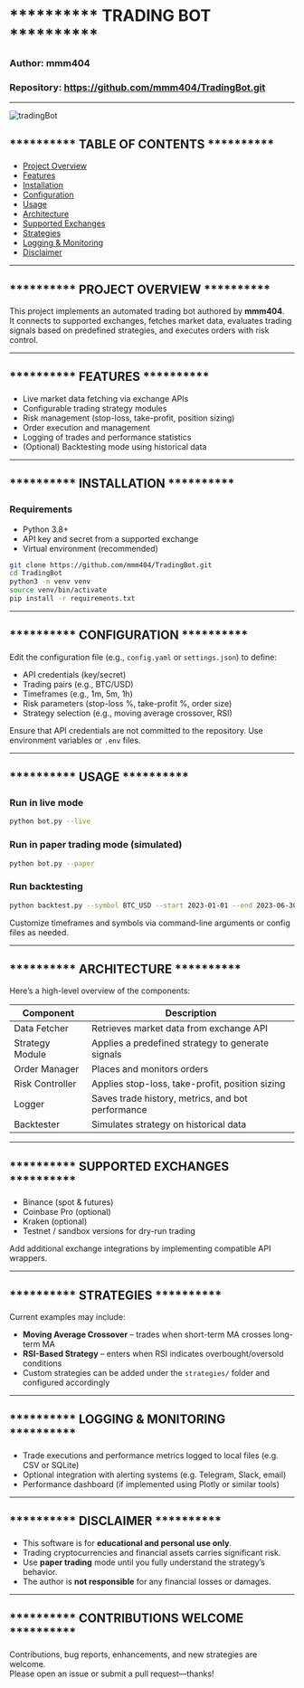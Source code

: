 # ********** TRADING BOT **********

### **Author**: mmm404  
### **Repository**: https://github.com/mmm404/TradingBot.git  

---
![tradingBot](https://github.com/user-attachments/assets/584b5c9d-20a9-43a4-8cad-80718a5dd116)


## ********** TABLE OF CONTENTS **********

- [Project Overview](#project-overview)  
- [Features](#features)  
- [Installation](#installation)  
- [Configuration](#configuration)  
- [Usage](#usage)  
- [Architecture](#architecture)  
- [Supported Exchanges](#supported-exchanges)  
- [Strategies](#strategies)  
- [Logging & Monitoring](#logging--monitoring)  
- [Disclaimer](#disclaimer)  

---

## ********** PROJECT OVERVIEW **********

This project implements an automated trading bot authored by **mmm404**.  
It connects to supported exchanges, fetches market data, evaluates trading signals based on predefined strategies, and executes orders with risk control.

---

## ********** FEATURES **********

* Live market data fetching via exchange APIs  
* Configurable trading strategy modules  
* Risk management (stop-loss, take-profit, position sizing)  
* Order execution and management  
* Logging of trades and performance statistics  
* (Optional) Backtesting mode using historical data  

---

## ********** INSTALLATION **********

### **Requirements**
* Python 3.8+  
* API key and secret from a supported exchange  
* Virtual environment (recommended)

```bash
git clone https://github.com/mmm404/TradingBot.git
cd TradingBot
python3 -m venv venv
source venv/bin/activate
pip install -r requirements.txt
```

---

## ********** CONFIGURATION **********

Edit the configuration file (e.g., `config.yaml` or `settings.json`) to define:

* API credentials (key/secret)  
* Trading pairs (e.g., BTC/USD)  
* Timeframes (e.g., 1m, 5m, 1h)  
* Risk parameters (stop-loss %, take-profit %, order size)  
* Strategy selection (e.g., moving average crossover, RSI)  

Ensure that API credentials are not committed to the repository. Use environment variables or `.env` files.

---

## ********** USAGE **********

### **Run in live mode**
```bash
python bot.py --live
```

### **Run in paper trading mode (simulated)**
```bash
python bot.py --paper
```

### **Run backtesting**
```bash
python backtest.py --symbol BTC_USD --start 2023-01-01 --end 2023-06-30
```

Customize timeframes and symbols via command-line arguments or config files as needed.

---

## ********** ARCHITECTURE **********

Here’s a high-level overview of the components:

| Component          | Description                                        |
|-------------------|----------------------------------------------------|
| Data Fetcher       | Retrieves market data from exchange API           |
| Strategy Module    | Applies a predefined strategy to generate signals  |
| Order Manager      | Places and monitors orders                        |
| Risk Controller    | Applies stop-loss, take-profit, position sizing    |
| Logger             | Saves trade history, metrics, and bot performance  |
| Backtester         | Simulates strategy on historical data             |

---

## ********** SUPPORTED EXCHANGES **********

* Binance (spot & futures)  
* Coinbase Pro (optional)  
* Kraken (optional)  
* Testnet / sandbox versions for dry-run trading

Add additional exchange integrations by implementing compatible API wrappers.

---

## ********** STRATEGIES **********

Current examples may include:
* **Moving Average Crossover** – trades when short-term MA crosses long-term MA  
* **RSI-Based Strategy** – enters when RSI indicates overbought/oversold conditions  
* Custom strategies can be added under the `strategies/` folder and configured accordingly

---

## ********** LOGGING & MONITORING **********

* Trade executions and performance metrics logged to local files (e.g. CSV or SQLite)  
* Optional integration with alerting systems (e.g. Telegram, Slack, email)  
* Performance dashboard (if implemented using Plotly or similar tools)

---

## ********** DISCLAIMER **********

* This software is for **educational and personal use only**.  
* Trading cryptocurrencies and financial assets carries significant risk.  
* Use **paper trading** mode until you fully understand the strategy’s behavior.
* The author is **not responsible** for any financial losses or damages.

---

## ********** CONTRIBUTIONS WELCOME **********

Contributions, bug reports, enhancements, and new strategies are welcome.  
Please open an issue or submit a pull request—thanks!

